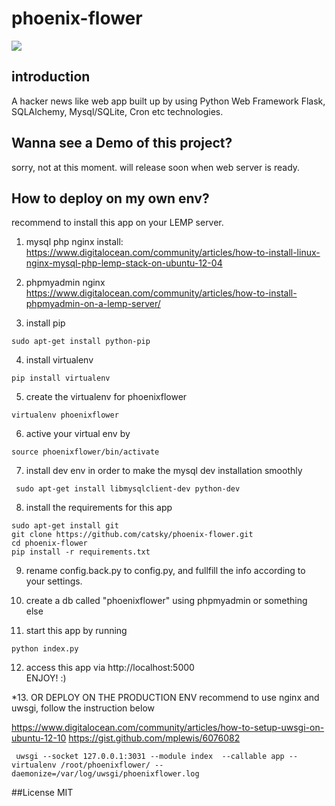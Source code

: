 phoenix-flower
==============
![](https://github.com/catsky/phoenix-flower/blob/master/42bang.png)

## introduction
A hacker news like web app built up by using Python Web Framework Flask, SQLAlchemy, Mysql/SQLite, Cron etc technologies.

## Wanna see a Demo of this project?
sorry, not at this moment. will release soon when web server is ready.

## How to deploy on my own env?
recommend to install this app on your LEMP server.

1. mysql php nginx install:
https://www.digitalocean.com/community/articles/how-to-install-linux-nginx-mysql-php-lemp-stack-on-ubuntu-12-04

2. phpmyadmin nginx
https://www.digitalocean.com/community/articles/how-to-install-phpmyadmin-on-a-lemp-server/

3. install pip
 ```
 sudo apt-get install python-pip
 ```

4. install virtualenv
 ```
 pip install virtualenv
 ```

5. create the virtualenv for phoenixflower
 ```
 virtualenv phoenixflower
 ```

6. active your virtual env by
 ```
 source phoenixflower/bin/activate
 ```

7. install dev env in order to make the mysql dev installation smoothly
 ```
  sudo apt-get install libmysqlclient-dev python-dev
 ```

8. install the requirements for this app
 ```
 sudo apt-get install git
 git clone https://github.com/catsky/phoenix-flower.git
 cd phoenix-flower
 pip install -r requirements.txt
 ```

9. rename config.back.py  to config.py, and fullfill the info according to your settings.

10. create a db called "phoenixflower" using phpmyadmin or something else

11. start this app by running
 ```
 python index.py
 ```

12. access this app via 
 http://localhost:5000  
 ENJOY! :)

*13. OR DEPLOY ON THE PRODUCTION ENV
recommend to use nginx and uwsgi, follow the instruction below

https://www.digitalocean.com/community/articles/how-to-setup-uwsgi-on-ubuntu-12-10
https://gist.github.com/mplewis/6076082
```
 uwsgi --socket 127.0.0.1:3031 --module index  --callable app --virtualenv /root/phoenixflower/ --daemonize=/var/log/uwsgi/phoenixflower.log
```

##License
MIT
